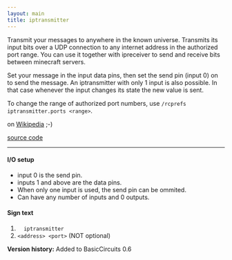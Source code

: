 ```yaml
---
layout: main
title: iptransmitter
---
```


Transmit your messages to anywhere in the known universe. Transmits its input bits over a UDP connection to any internet address in
the authorized port range.
You can use it together with ipreceiver to send and receive bits between minecraft servers.

Set your message in the input data pins, then set the send pin (input 0) on to send the message.
An iptransmitter with only 1 input is also possible. In that case whenever the input changes its state the new value is sent.

To change the range of authorized port numbers, use `/rcprefs iptransmitter.ports <range>`.

on [Wikipedia](http://en.wikipedia.org/wiki/Interplanetary_Internet) ;-)

[source code](https://github.com/eisental/BasicCircuits/blob/master/src/main/java/org/tal/basiccircuits/iptransmitter.java)

* * *


#### I/O setup 
* input 0 is the send pin.
* inputs 1 and above are the data pins.
* When only one input is used, the send pin can be ommited.
* Can have any number of inputs and 0 outputs.

#### Sign text
1. `   iptransmitter   `
2. ` <address> <port> ` (NOT optional)

__Version history:__ Added to BasicCircuits 0.6